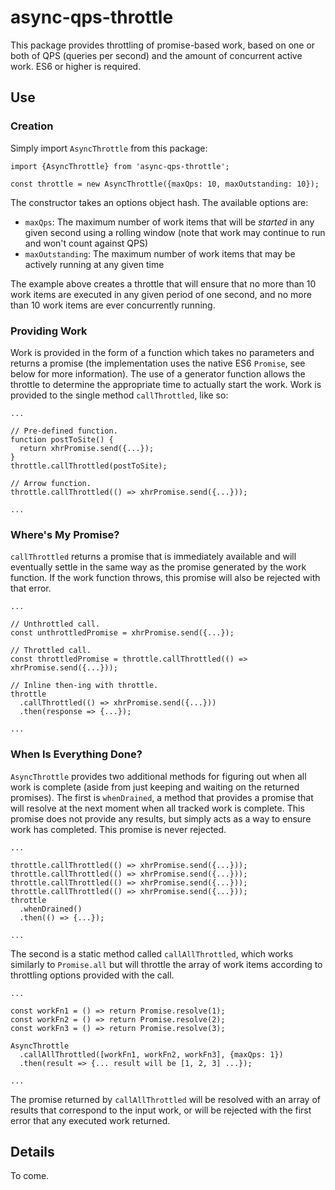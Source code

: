 # async-qps-throttle

This package provides throttling of promise-based work, based on one or both of QPS (queries per second)
and the amount of concurrent active work. ES6 or higher is required.

## Use

### Creation

Simply import `AsyncThrottle` from this package:

```
import {AsyncThrottle} from 'async-qps-throttle';

const throttle = new AsyncThrottle({maxQps: 10, maxOutstanding: 10});
```

The constructor takes an options object hash. The available options are:
  * `maxQps`: The maximum number of work items that will be *started* in any given second using a rolling
     window (note that work may continue to run and won't count against QPS)
  * `maxOutstanding`: The maximum number of work items that may be actively running at any given time

The example above creates a throttle that will ensure that no more than 10 work items are executed in any
given period of one second, and no more than 10 work items are ever concurrently running.

### Providing Work

Work is provided in the form of a function which takes no parameters and returns a promise (the implementation
uses the native ES6 `Promise`, see below for more information). The use of a generator function allows the
throttle to determine the appropriate time to actually start the work. Work is provided to the single method
`callThrottled`, like so:

```
...

// Pre-defined function.
function postToSite() {
  return xhrPromise.send({...});
}
throttle.callThrottled(postToSite);

// Arrow function.
throttle.callThrottled(() => xhrPromise.send({...}));

...
```

### Where's My Promise?

`callThrottled` returns a promise that is immediately available and will eventually settle in the same way as the
promise generated by the work function. If the work function throws, this promise will also be rejected with that error.

```
...

// Unthrottled call.
const unthrottledPromise = xhrPromise.send({...});

// Throttled call.
const throttledPromise = throttle.callThrottled(() => xhrPromise.send({...}));

// Inline then-ing with throttle.
throttle
  .callThrottled(() => xhrPromise.send({...}))
  .then(response => {...});
  
...
```

### When Is Everything Done?

`AsyncThrottle` provides two additional methods for figuring out when all work is complete (aside from just keeping
and waiting on the returned promises). The first is `whenDrained`, a method that provides a promise that will resolve
at the next moment when all tracked work is complete. This promise does not provide any results, but simply acts as
a way to ensure work has completed. This promise is never rejected.

```
...

throttle.callThrottled(() => xhrPromise.send({...}));
throttle.callThrottled(() => xhrPromise.send({...}));
throttle.callThrottled(() => xhrPromise.send({...}));
throttle.callThrottled(() => xhrPromise.send({...}));
throttle
  .whenDrained()
  .then(() => {...});

...
```

The second is a static method called `callAllThrottled`, which works similarly to `Promise.all` but will throttle the
array of work items according to throttling options provided with the call.

```
...

const workFn1 = () => return Promise.resolve(1);
const workFn2 = () => return Promise.resolve(2);
const workFn3 = () => return Promise.resolve(3);

AsyncThrottle
  .callAllThrottled([workFn1, workFn2, workFn3], {maxQps: 1})
  .then(result => {... result will be [1, 2, 3] ...});

...
```

The promise returned by `callAllThrottled` will be resolved with an array of results that correspond to the input work,
or will be rejected with the first error that any executed work returned.

## Details

To come.
